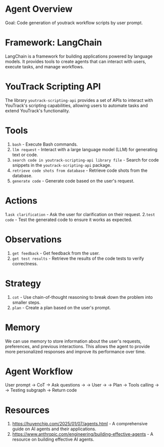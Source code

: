 # Agent Overview
Goal: Code generation of youtrack workflow scripts by user prompt.

# Framework: LangChain
LangChain is a framework for building applications powered by language models. It provides tools to create agents that can interact with users, execute tasks, and manage workflows.

# YouTrack Scripting API
The library `youtrack-scripting-api` provides a set of APIs to interact with YouTrack's scripting capabilities, allowing users to automate tasks and extend YouTrack's functionality.

# Tools
1. `bash` - Execute Bash commands.
2. `llm request` - Interact with a large language model (LLM) for generating text or code.
3. `search code in youtrack-scripting-api library file` - Search for code snippets in the `youtrack-scripting-api` package.
4. `retrieve code shots from database` - Retrieve code shots from the database.
5. `generate code` - Generate code based on the user's request.

# Actions
1.`ask clarification` - Ask the user for clarification on their request.
2.`test code` - Test the generated code to ensure it works as expected.

# Observations
1. `get feedback` - Get feedback from the user.
2. `get test results` - Retrieve the results of the code tests to verify correctness.

# Strategy
1. `cot` - Use chain-of-thought reasoning to break down the problem into smaller steps.
2. `plan` - Create a plan based on the user's prompt.

# Memory
We can use memory to store information about the user's requests, preferences, and previous interactions. This allows the agent to provide more personalized responses and improve its performance over time.

# Agent Workflow
User prompt -> CoT -> Ask questions ->
                                -> User -> 
                                        -> Plan -> Tools calling -> 
                                                        -> Testing subgraph -> Return code

# Resources
1. https://huyenchip.com/2025/01/07/agents.html - A comprehensive guide on AI agents and their applications.
2. https://www.anthropic.com/engineering/building-effective-agents - A resource on building effective AI agents.

